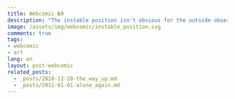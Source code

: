 ```yaml
---
title: Webcomic №9
description: "The instable position isn't obvious for the outside observer. No progress possible."
image: /assets/img/webcomic/instable_position.svg
comments: true
tags:
- webcomic
- art
lang: en
layout: post-webcomic
related_posts:
  - _posts/2010-12-20-the_way_up.md
  - _posts/2011-01-01-alone_again.md
---
```

